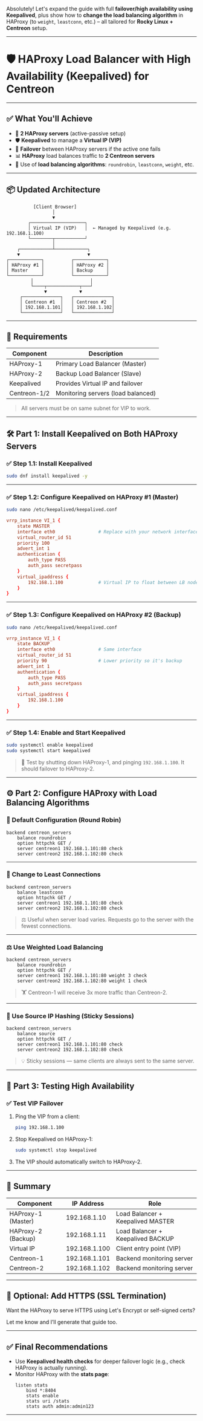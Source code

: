 Absolutely! Let's expand the guide with full **failover/high availability using Keepalived**, plus show how to **change the load balancing algorithm** in HAProxy (to `weight`, `leastconn`, etc.) – all tailored for **Rocky Linux + Centreon** setup.

---

# 🛡️ HAProxy Load Balancer with High Availability (Keepalived) for Centreon

---

## ✅ What You'll Achieve

- 🧰 **2 HAProxy servers** (active-passive setup)
- 🛡️ **Keepalived** to manage a **Virtual IP (VIP)**
- 🔁 **Failover** between HAProxy servers if the active one fails
- 📊 **HAProxy** load balances traffic to **2 Centreon servers**
- 🔄 Use of **load balancing algorithms**: `roundrobin`, `leastconn`, `weight`, etc.

---

## 📦 Updated Architecture

```
          [Client Browser]
                 │
                 ▼
        ┌────────────────────┐
        │ Virtual IP (VIP)   │  ← Managed by Keepalived (e.g. 192.168.1.100)
        └────────┬───────────┘
                 │
    ┌────────────┴────────────┐
    ▼                         ▼
┌────────────┐          ┌────────────┐
│ HAProxy #1 │          │ HAProxy #2 │
│ Master     │          │ Backup     │
└────────────┘          └────────────┘
         │                     │
         └────┬────────────┬───┘
              ▼            ▼
     ┌──────────────┐   ┌──────────────┐
     │ Centreon #1  │   │ Centreon #2  │
     │ 192.168.1.101│   │ 192.168.1.102│
     └──────────────┘   └──────────────┘
```

---

## 🧱 Requirements

| Component       | Description                          |
|----------------|--------------------------------------|
| HAProxy-1       | Primary Load Balancer (Master)        |
| HAProxy-2       | Backup Load Balancer (Slave)          |
| Keepalived      | Provides Virtual IP and failover      |
| Centreon-1/2    | Monitoring servers (load balanced)    |

> All servers must be on same subnet for VIP to work.

---

## 🛠️ Part 1: Install Keepalived on Both HAProxy Servers

### ✅ Step 1.1: Install Keepalived

```bash
sudo dnf install keepalived -y
```

---

### ✅ Step 1.2: Configure Keepalived on **HAProxy #1 (Master)**

```bash
sudo nano /etc/keepalived/keepalived.conf
```

```conf
vrrp_instance VI_1 {
    state MASTER
    interface eth0                # Replace with your network interface
    virtual_router_id 51
    priority 100
    advert_int 1
    authentication {
        auth_type PASS
        auth_pass secretpass
    }
    virtual_ipaddress {
        192.168.1.100             # Virtual IP to float between LB nodes
    }
}
```

---

### ✅ Step 1.3: Configure Keepalived on **HAProxy #2 (Backup)**

```bash
sudo nano /etc/keepalived/keepalived.conf
```

```conf
vrrp_instance VI_1 {
    state BACKUP
    interface eth0                # Same interface
    virtual_router_id 51
    priority 90                   # Lower priority so it's backup
    advert_int 1
    authentication {
        auth_type PASS
        auth_pass secretpass
    }
    virtual_ipaddress {
        192.168.1.100
    }
}
```

---

### ✅ Step 1.4: Enable and Start Keepalived

```bash
sudo systemctl enable keepalived
sudo systemctl start keepalived
```

> 🧪 Test by shutting down HAProxy-1, and pinging `192.168.1.100`. It should failover to HAProxy-2.

---

## ⚙️ Part 2: Configure HAProxy with Load Balancing Algorithms

### 🔁 Default Configuration (Round Robin)

```haproxy
backend centreon_servers
    balance roundrobin
    option httpchk GET /
    server centreon1 192.168.1.101:80 check
    server centreon2 192.168.1.102:80 check
```

---

### 🔄 Change to Least Connections

```haproxy
backend centreon_servers
    balance leastconn
    option httpchk GET /
    server centreon1 192.168.1.101:80 check
    server centreon2 192.168.1.102:80 check
```

> ⚖️ Useful when server load varies. Requests go to the server with the fewest connections.

---

### ⚖️ Use Weighted Load Balancing

```haproxy
backend centreon_servers
    balance roundrobin
    option httpchk GET /
    server centreon1 192.168.1.101:80 weight 3 check
    server centreon2 192.168.1.102:80 weight 1 check
```

> 🏋️ Centreon-1 will receive 3x more traffic than Centreon-2.

---

### 📌 Use Source IP Hashing (Sticky Sessions)

```haproxy
backend centreon_servers
    balance source
    option httpchk GET /
    server centreon1 192.168.1.101:80 check
    server centreon2 192.168.1.102:80 check
```

> 💡 Sticky sessions — same clients are always sent to the same server.

---

## 🧪 Part 3: Testing High Availability

### ✅ Test VIP Failover

1. Ping the VIP from a client:
   ```bash
   ping 192.168.1.100
   ```

2. Stop Keepalived on HAProxy-1:
   ```bash
   sudo systemctl stop keepalived
   ```

3. The VIP should automatically switch to HAProxy-2.

---

## 🔁 Summary

| Component | IP Address         | Role              |
|----------|--------------------|-------------------|
| HAProxy-1 (Master) | 192.168.1.10        | Load Balancer + Keepalived MASTER |
| HAProxy-2 (Backup) | 192.168.1.11        | Load Balancer + Keepalived BACKUP |
| Virtual IP         | 192.168.1.100       | Client entry point (VIP) |
| Centreon-1         | 192.168.1.101       | Backend monitoring server |
| Centreon-2         | 192.168.1.102       | Backend monitoring server |

---

## 🔐 Optional: Add HTTPS (SSL Termination)

Want the HAProxy to serve HTTPS using Let's Encrypt or self-signed certs?

Let me know and I’ll generate that guide too.

---

## ✅ Final Recommendations

- Use **Keepalived health checks** for deeper failover logic (e.g., check HAProxy is actually running).
- Monitor HAProxy with the **stats page**:
  ```haproxy
  listen stats
      bind *:8404
      stats enable
      stats uri /stats
      stats auth admin:admin123
  ```

---

